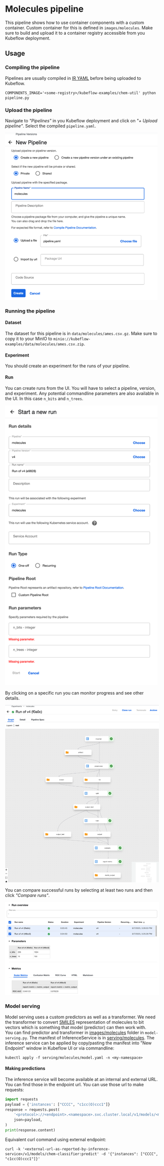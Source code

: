 # Molecules pipeline
This pipeline shows how to use container components with a custom container. Custom container for this is 
defined in `images/molecules`. Make sure to build and upload it to a container registry accessible from
you Kubeflow deployment.

## Usage
### Compiling the pipeline
Pipelines are usually compiled in [IR YAML](https://www.kubeflow.org/docs/components/pipelines/v2/compile-a-pipeline/#ir-yaml) 
before being uploaded to Kubeflow.

```shell
COMPONENTS_IMAGE='<some-registry>/kubeflow-examples/chem-util' python pipeline.py
```

### Upload the pipeline
Navigate to *"Pipelines"* in you Kubeflow deployment and click on *"+ Upload pipeline"*. Select the compiled 
`pipeline.yaml`.

<img src="assets/upload-pipeline.png" alt="Upload" width="500"/>


### Running the pipeline
#### Dataset
The dataset for this pipeline is in `data/molecules/ames.csv.gz`. Make sure to copy it to your MinIO to 
`minio://kubeflow-examples/data/molecules/ames.csv.zip`.
#### Experiment
You should create an experiment for the runs of your pipeline.

#### Run
You can create runs from the UI. You will have to select a pipeline, version, and experiment. Any potential
commandline parameters are also available in the UI. In this case `n_bits` and `n_trees`.

<img src="assets/create-run.png" alt="Create Run" width="500"/>

By clicking on a specific run you can monitor progress and see other details.

<img src="assets/run-details.png" alt="Create Run" width="600"/>

You can compare successful runs by selecting at least two runs and then click *"Compare runs"*.

<img src="assets/compare-runs.png" alt="Compare Runs" width="600"/>

### Model serving
Model serving uses a custom predictors as well as a transformer. We need the transformer to convert 
[SMILES](https://en.wikipedia.org/wiki/Simplified_molecular-input_line-entry_system) representation of molecules to bit 
vectors which is something that model (predictor) can then work with.  
You can find predictor and transformer in [images/molecules](../../images/molecules) folder in `model-serving.py`.
The manifest of InferenceService is in [serving/molecules](../../serving/molecules). The inference service can be 
applied by copy/pasting the manifest into "New Endpoint" window in Kubeflow UI or via commandline:

```shell
kubectl apply -f serving/molecules/model.yaml -n <my-namespace>
```

#### Making predictions
The inference service will become available at an internal and external URL. You can find those in the endpoint url.
You can use those url to make requests:
```python
import requests
payload = {'instances': ["CCCC", "c1cc(O)ccc1"]}
response = requests.post(
    '<protocol>://<endpoint>.<namespace>.svc.cluster.local/v1/models/<model-name>:predict',
    json=payload,
)
print(response.content)
```
Equivalent curl command using external endpoint:
```
curl -k '<external-url-as-reported-by-inference-service>/v1/models/chem-classifier:predict' -d '{"instances": ["CCCC", "c1cc(O)ccc1"]}'
```